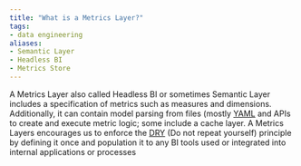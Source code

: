 ```yaml
---
title: "What is a Metrics Layer?"
tags:
- data engineering
aliases:
- Semantic Layer
- Headless BI
- Metrics Store
---
```

A Metrics Layer also called Headless BI or sometimes Semantic Layer includes a specification of metrics such as measures and dimensions. Additionally, it can contain model parsing from files (mostly [YAML](term/yaml.md) and APIs to create and execute metric logic; some include a cache layer. A Metrics Layers encourages us to enforce the [DRY](https://en.wikipedia.org/wiki/Don%27t_repeat_yourself) (Do not repeat yourself) principle by defining it once and population it to any BI tools used or integrated into internal applications or processes

‍